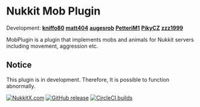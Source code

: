 # Nukkit Mob Plugin
Development: **[kniffo80](https://github.com/kniffo80)**
             **[matt404](https://github.com/matt404)**
             **[augesrob](https://github.com/augesrob)**
             **[PetteriM1](https://github.com/PetteriM1)**
             **[PikyCZ](https://github.com/PikyCZ)**
             **[zzz1999](https://github.com/zzz1999)**

MobPlugin is a plugin that implements mobs and animals for Nukkit servers including movement, aggression etc.

## Notice
This plugin is in development. Therefore, It is possible to function abnormally.

[![NukkitX.com](https://img.shields.io/badge/MobPlugin-Download-brightgreen.svg)](https://nukkitx.com/resources/mob-plugin.3/)
[![GitHub release](https://img.shields.io/github/release/Nukkit-coders/mob-plugin.svg)](https://github.com/Nukkit-coders/mob-plugin/releases/latest)
[![CircleCI builds](https://img.shields.io/circleci/project/github/Nukkit-coders/MobPlugin.svg)](https://circleci.com/gh/Nukkit-coders/MobPlugin)
